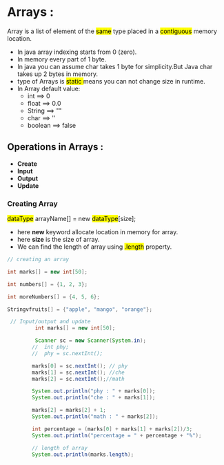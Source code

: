 # Arrays :

Array is a list of element of the <mark>same</mark> type placed in a <mark>contiguous</mark> memory location.

- In java array indexing starts from 0 (zero).
- In memory every part of 1 byte.
- In java you can assume char takes 1 byte for simplicity.But Java char takes up 2 bytes in memory.
- type of Arrays is <mark> static </mark> means you can not change size in runtime.
- In Array default value:
  - int ==> 0
  - float ==> 0.0
  - String ==> ""
  - char ==> ''
  - boolean ==> false

## Operations in Arrays :

- **Create**
- **Input**
- **Output**
- **Update**

### Creating Array

<mark>dataType</mark> arrayName[] = new <mark>dataType</mark>[size];

- here **new** keyword allocate location in memory for array.
- here **size** is the size of array.
- We can find the length of array using <mark>.length</mark> property.

```java
// creating an array

int marks[] = new int[50];

int numbers[] = {1, 2, 3};

int moreNumbers[] = {4, 5, 6};

Stringvfruits[] = {"apple", "mango", "orange"};

 // Input/output and update
         int marks[] = new int[50];

         Scanner sc = new Scanner(System.in);
        //  int phy;
        //  phy = sc.nextInt();

        marks[0] = sc.nextInt(); // phy
        marks[1] = sc.nextInt(); //che
        marks[2] = sc.nextInt();//math

        System.out.println("phy : " + marks[0]);
        System.out.println("che : " + marks[1]);

        marks[2] = marks[2] + 1;
        System.out.println("math : " + marks[2]);

        int percentage = (marks[0] + marks[1] + marks[2])/3;
        System.out.println("percentage = " + percentage + "%");

        // length of array
        System.out.println(marks.length);
```
